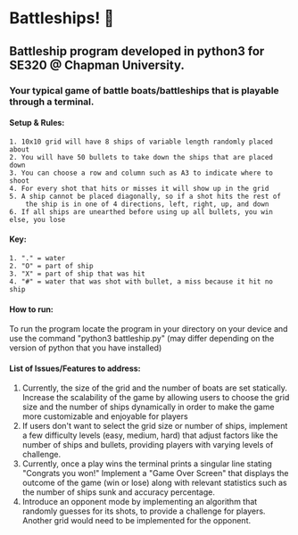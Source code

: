 # Battleships! 🚢
## Battleship program developed in python3 for SE320 @ Chapman University.
### Your typical game of battle boats/battleships that is playable through a terminal. 
#### Setup & Rules: 
    1. 10x10 grid will have 8 ships of variable length randomly placed about
    2. You will have 50 bullets to take down the ships that are placed down
    3. You can choose a row and column such as A3 to indicate where to shoot
    4. For every shot that hits or misses it will show up in the grid
    5. A ship cannot be placed diagonally, so if a shot hits the rest of
        the ship is in one of 4 directions, left, right, up, and down
    6. If all ships are unearthed before using up all bullets, you win else, you lose

#### Key:
    1. "." = water
    2. "O" = part of ship
    3. "X" = part of ship that was hit
    4. "#" = water that was shot with bullet, a miss because it hit no ship

#### How to run:    
To run the program locate the program in your directory on your device and use the command "python3 battleship.py" (may differ depending on the version of python that you have installed)


#### List of Issues/Features to address:
1. Currently, the size of the grid and the number of boats are set statically. Increase the scalability of the game by allowing users to choose the grid size and the number of ships dynamically in order to make the game more customizable and enjoyable for players
2. If users don't want to select the grid size or number of ships, implement a few difficulty levels (easy, medium, hard) that adjust factors like the number of ships and bullets, providing players with varying levels of challenge.
3. Currently, once a play wins the terminal prints a singular line stating "Congrats you won!" Implement a "Game Over Screen" that displays the outcome of the game (win or lose) along with relevant statistics such as the number of ships sunk and accuracy percentage.
4. Introduce an opponent mode by implementing an algorithm that randomly guesses for its shots, to provide a challenge for players. Another grid would need to be implemented for the opponent. 
